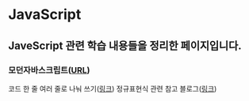 # JavaScript

## JaveScript 관련 학습 내용들을 정리한 페이지입니다.

### 모던자바스크립트([URL](https://ko.javascript.info))

코드 한 줄 여러 줄로 나눠 쓰기([링크](https://hashcode.tistory.com/270))
정규표현식 관련 참고 블로그([링크](https://curryyou.tistory.com/234))